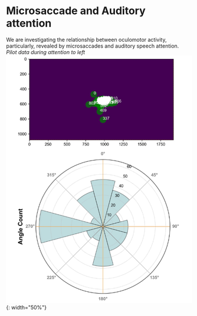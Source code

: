 # Microsaccade and Auditory attention

We are investigating the relationship between oculomotor activity, particularly, revealed by microsaccades and auditory speech attention. <br>
*Pilot data during attention to left*
![pic](images/ms_aud_1.jpg "individual result"){: width="50%"}
